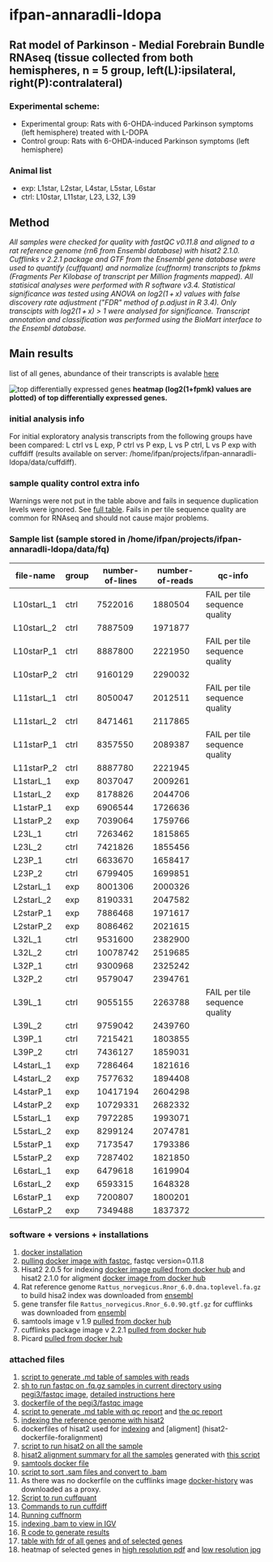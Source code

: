# ifpan-annaradli-ldopa

## Rat model of Parkinson - Medial Forebrain Bundle RNAseq (tissue collected from both hemispheres, n = 5 group, left(L):ipsilateral, right(P):contralateral)

### Experimental scheme:
* Experimental group: Rats with 6-OHDA-induced Parkinson symptoms (left hemisphere) treated with L-DOPA
* Control group: Rats with 6-OHDA-induced Parkinson symptoms (left hemisphere)

### Animal list
* exp: L1star, L2star, L4star, L5star, L6star
* ctrl: L10star, L11star, L23, L32, L39

## Method
*All samples were checked for quality with fastQC v0.11.8 and aligned to a rat reference genome (rn6 from Ensembl database) with hisat2 2.1.0. Cufflinks v 2.2.1 package and GTF from the Ensembl gene database were used to quantify (cuffquant) and normalize (cuffnorm) transcripts to fpkms (Fragments Per Kilobase of transcript per Million fragments mapped). All statisical analyses were performed with R software v3.4. Statistical significance was tested using ANOVA on log2(1 + x) values with false discovery rate adjustment ("FDR" method of p.adjust in R 3.4). Only transcipts with log2(1 + x) > 1 were analysed for significance. Transcript annotation and classification was performed using the BioMart interface to the Ensembl database.*

## Main results
list of all genes, abundance of their transcripts is avalable [here](all-genes.csv)

![top differentially expressed genes](https://raw.githubusercontent.com/ippas/ifpan-annaradli-ldopa/master/selected-genes-log.jpg)
**heatmap (log2(1+fpmk) values are plotted) of top differentially expressed genes.**

### initial analysis info
For initial exploratory analysis transcripts from the following groups have been compared: L ctrl vs L exp, P ctrl vs P exp, L vs P ctrl, L vs P exp with cuffdiff (results available on server: /home/ifpan/projects/ifpan-annaradli-ldopa/data/cuffdiff).

### sample quality control extra info
Warnings were not put in the table above and fails in sequence duplication levels were ignored. See [full table](qc-report.md). Fails in per tile sequence quality are common for RNAseq and should not cause major problems.

### Sample list (sample stored in /home/ifpan/projects/ifpan-annaradli-ldopa/data/fq)

 | file-name | group | number-of-lines | number-of-reads | qc-info |
 | -------- | ------- | ------- | --------- | -----------|
 | L10starL_1 | ctrl | 7522016 | 1880504 | FAIL per tile sequence quality  |
 | L10starL_2 | ctrl | 7887509 | 1971877 |  |
 | L10starP_1 | ctrl | 8887800 | 2221950 | FAIL per tile sequence quality |
 | L10starP_2 | ctrl | 9160129 | 2290032 |  |
 | L11starL_1 | ctrl | 8050047 | 2012511 | FAIL per tile sequence quality |
 | L11starL_2 | ctrl | 8471461 | 2117865 |  |
 | L11starP_1 | ctrl | 8357550 | 2089387 | FAIL per tile sequence quality |
 | L11starP_2 | ctrl | 8887780 | 2221945 |  |
 | L1starL_1 | exp | 8037047 | 2009261 |  |
 | L1starL_2 | exp | 8178826 | 2044706 |  |
 | L1starP_1 | exp | 6906544 | 1726636 |  |
 | L1starP_2 | exp | 7039064 | 1759766 |  |
 | L23L_1 | ctrl | 7263462 | 1815865 |  |
 | L23L_2 | ctrl | 7421826 | 1855456 |  |
 | L23P_1 | ctrl | 6633670 | 1658417 |  |
 | L23P_2 | ctrl | 6799405 | 1699851 |  |
 | L2starL_1 | exp | 8001306 | 2000326 |  |
 | L2starL_2 | exp | 8190331 | 2047582 |  |
 | L2starP_1 | exp | 7886468 | 1971617 |  |
 | L2starP_2 | exp | 8086462 | 2021615 |  |
 | L32L_1 | ctrl | 9531600 | 2382900 |  |
 | L32L_2 | ctrl | 10078742 | 2519685 |  |
 | L32P_1 | ctrl | 9300968 | 2325242 |  |
 | L32P_2 | ctrl | 9579047 | 2394761 |  |
 | L39L_1 | ctrl | 9055155 | 2263788 | FAIL per tile sequence quality |
 | L39L_2 | ctrl | 9759042 | 2439760 |  |
 | L39P_1 | ctrl | 7215421 | 1803855 |  |
 | L39P_2 | ctrl | 7436127 | 1859031 |  |
 | L4starL_1 | exp | 7286464 | 1821616 |  |
 | L4starL_2 | exp | 7577632 | 1894408 |  |
 | L4starP_1 | exp | 10417194 | 2604298 |  |
 | L4starP_2 | exp | 10729331 | 2682332 |  |
 | L5starL_1 | exp | 7972285 | 1993071 |  |
 | L5starL_2 | exp | 8299124 | 2074781 |  |
 | L5starP_1 | exp | 7173547 | 1793386 |  |
 | L5starP_2 | exp | 7287402 | 1821850 |  |
 | L6starL_1 | exp | 6479618 | 1619904 |  |
 | L6starL_2 | exp | 6593315 | 1648328 |  |
 | L6starP_1 | exp | 7200807 | 1800201 |  |
 | L6starP_2 | exp | 7349488 | 1837372 |  |
 
### software + versions + installations
1. [docker installation](https://gist.github.com/gosborcz/f1f3dbd7aa256e26ae1e8ce33fd30509)
2. [pulling docker image with fastqc](https://gist.github.com/gosborcz/1735c2533061354756b05154519972bf), fastqc version=0.11.8
3. Hisat2 2.0.5 for indexing [docker image pulled from docker hub](https://hub.docker.com/r/biocontainers/hisat2) and hisat2 2.1.0 for aligment [docker image from docker hub](https://hub.docker.com/r/zlskidmore/hisat2)
4. Rat reference genome `Rattus_norvegicus.Rnor_6.0.dna.toplevel.fa.gz` to build hisa2 index was downloaded from [ensembl](ftp://ftp.ensembl.org/pub/release-96/fasta/rattus_norvegicus/dna/)
5. gene transfer file `Rattus_norvegicus.Rnor_6.0.90.gtf.gz` for cufflinks was downloaded from [ensembl](ftp://ftp.ensembl.org/pub/release-90/gtf/rattus_norvegicus/)
6. samtools image v 1.9 [pulled from docker hub](https://hub.docker.com/r/zlskidmore/samtools)
7. cufflinks package image v 2.2.1 [pulled from docker hub](https://hub.docker.com/r/octavianus90/cufflinks_final)
8. Picard [pulled from docker hub](https://hub.docker.com/r/broadinstitute/picard)

### attached files
1. [script to generate .md table of samples with reads](generate-sample-info-table.sh)
2. [sh to run fastqc on .fq.gz samples in current directory using pegi3/fastqc image](run-fastqc.sh), [detailed instructions here](https://hub.docker.com/r/pegi3s/fastqc)
3. [dockerfile of the pegi3/fastqc image](fastqc-dockerfile)
4. [script to generate .md table with qc report](generate-summary-qc-table.sh) and [the qc report](qc-report.md)
5. [indexing the reference genome with hisat2](buid-hisat2-index.sh)
6. dockerfiles of hisat2 used for [indexing](hisat2-dockerfile-forindexing) and [aligment] (hisat2-dockerfile-foralignment)
7. [script to run hisat2 on all the sample](run-hisat2.sh)
8. [hisat2 alignment summary for all the samples](hisat2-report.md) generated with [this script](generate-hisat2-report.sh)
9. [samtools docker file](samtools-dockerfile)
10. [script to sort .sam files and convert to .bam](sort-sam.sh)
11. As there was no dockerfile on the cufflinks image [docker-history](cufflinks-dockerhistory) was downloaded as a proxy.
12. [Script to run cuffquant](run-cuffquant.sh)
13. [Commands to run cuffdiff](run-cuffdiff)
14. [Running cuffnorm](run-cuffnorm)
15. [indexing .bam to view in IGV](bam-to-bai.sh)
16. [R code to generate results](rna-seq-analysis.R)
17. [table with fdr of all genes](all-genes.csv) [and of selected genes](selected-genes-log.csv)
18. heatmap of selected genes in [high resolution pdf](selected-genes-log.pdf) and [low resolution jpg](selected-genes-log.jpg)
